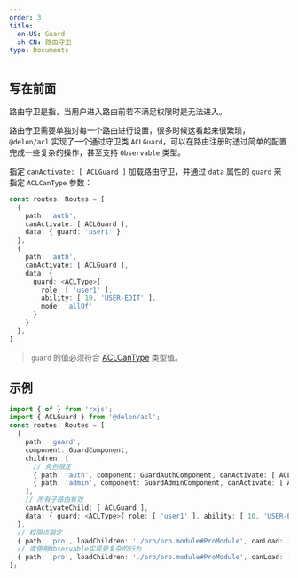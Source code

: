 ```yaml
---
order: 3
title:
  en-US: Guard
  zh-CN: 路由守卫
type: Documents
---
```


## 写在前面

路由守卫是指，当用户进入路由前若不满足权限时是无法进入。

路由守卫需要单独对每一个路由进行设置，很多时候这看起来很繁琐，`@delon/acl` 实现了一个通过守卫类 `ACLGuard`，可以在路由注册时透过简单的配置完成一些复杂的操作，甚至支持 `Observable` 类型。

指定 `canActivate: [ ACLGuard ]` 加载路由守卫，并通过 `data` 属性的 `guard` 来指定 `ACLCanType` 参数：

```ts
const routes: Routes = [
  {
    path: 'auth',
    canActivate: [ ACLGuard ],
    data: { guard: 'user1' }
  },
  {
    path: 'auth',
    canActivate: [ ACLGuard ],
    data: {
      guard: <ACLType>{
        role: [ 'user1' ],
        ability: [ 10, 'USER-EDIT' ],
        mode: 'allOf'
      }
    }
  },
]
```

> `guard` 的值必须符合 [ACLCanType](/acl/api#ACLCanType) 类型值。

## 示例

```ts
import { of } from 'rxjs';
import { ACLGuard } from '@delon/acl';
const routes: Routes = [
  {
    path: 'guard',
    component: GuardComponent,
    children: [
      // 角色限定
      { path: 'auth', component: GuardAuthComponent, canActivate: [ ACLGuard ], data: { guard: 'user1' } },
      { path: 'admin', component: GuardAdminComponent, canActivate: [ ACLGuard ], data: { guard: 'admin' } }
    ],
    // 所有子路由有效
    canActivateChild: [ ACLGuard ],
    data: { guard: <ACLType>{ role: [ 'user1' ], ability: [ 10, 'USER-EDIT' ], mode: 'allOf' } }
  },
  // 权限点限定
  { path: 'pro', loadChildren: './pro/pro.module#ProModule', canLoad: [ ACLGuard ], data: { guard: 1 } },
  // 或使用Observable实现更复杂的行为
  { path: 'pro', loadChildren: './pro/pro.module#ProModule', canLoad: [ ACLGuard ], data: { guard: of(false).pipe(map(v => 'admin')) } }
];
```
